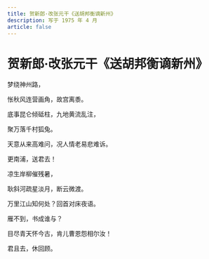 ```yaml
---
title: 贺新郎·改张元干《送胡邦衡谪新州》
description: 写于 1975 年 4 月
article: false
---
```


# 贺新郎·改张元干《送胡邦衡谪新州》

梦绕神州路，

怅秋风连营画角，故宫离黍。

底事昆仑倾砥柱，九地黄流乱注，

聚万落千村狐兔。

天意从来高难问，况人情老易悲难诉。

更南浦，送君去！



凉生岸柳催残暑，

耿斜河疏星淡月，断云微渡。

万里江山知何处？回首对床夜语。

雁不到，书成谁与？

目尽青天怀今古，肯儿曹恩怨相尔汝！

君且去，休回顾。
